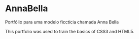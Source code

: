 # AnnaBella

Portfólio para uma modelo ficctícia chamada Anna Bella 

This portfolio was used to train the basics of CSS3 and HTML5. 
